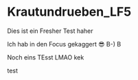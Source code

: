 # Krautundrueben_LF5

Dies ist ein Fresher Test haher

Ich hab in den Focus gekaggert 😎 B-) B

Noch eins TEsst LMAO kek

test